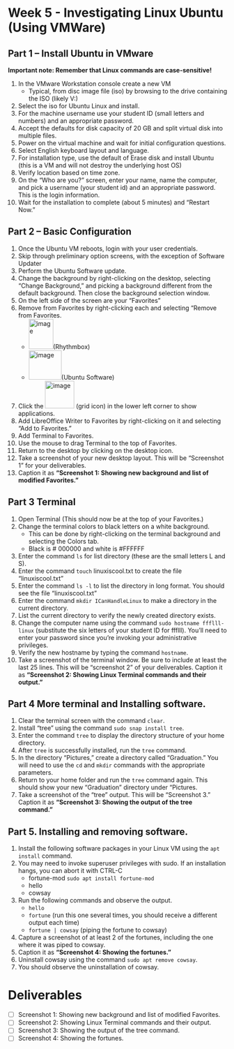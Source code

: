 # Week 5 - Investigating Linux Ubuntu (Using VMWare)
## Part 1 – Install Ubuntu in VMware
**Important note: Remember that Linux commands are case-sensitive!**

1. In the VMware Workstation console create a new VM
   - Typical, from disc image file (iso) by browsing to the drive containing the ISO (likely V:)
2. Select the iso for Ubuntu Linux and install.
3. For the machine username use your student ID (small letters and numbers) and an appropriate password.
4. Accept the defaults for disk capacity of 20 GB and split virtual disk into multiple files.
5. Power on the virtual machine and wait for initial configuration questions.
6. Select English keyboard layout and language.
7. For installation type, use the default of Erase disk and install Ubuntu (this is a VM and will not destroy the underlying host OS)
8. Verify location based on time zone.
9. On the “Who are you?” screen, enter your name, name the computer, and pick a username (your student id) and an appropriate password. This is the login information.
10. Wait for the installation to complete (about 5 minutes) and “Restart Now.”
    
## Part 2 – Basic Configuration
1. Once the Ubuntu VM reboots, login with your user credentials.
2. Skip through preliminary option screens, with the exception of Software Updater
3. Perform the Ubuntu Software update.
4. Change the background by right-clicking on the desktop, selecting “Change Background,” and picking a background different from the default background. Then close the background selection window.
5. On the left side of the screen are your “Favorites”
6. Remove from Favorites by right-clicking each and selecting “Remove from Favorites.
   - <img width="56" height="69" alt="image" src="https://github.com/user-attachments/assets/72098071-1569-41ea-94d2-a04001cf1c89" />(Rhythmbox)
   - <img width="75" height="67" alt="image" src="https://github.com/user-attachments/assets/a3b3e22f-8e7a-4cb9-88f0-a45b21130dae" />(Ubuntu Software) 
8. Click the <img width="67" height="63" alt="image" src="https://github.com/user-attachments/assets/56013f78-3358-45c5-bd53-f3de57949a17" /> (grid icon) in the lower left corner to show applications.
9. Add LibreOffice Writer to Favorites by right-clicking on it and selecting “Add to Favorites.”
10. Add Terminal to Favorites.
11. Use the mouse to drag Terminal to the top of Favorites.
12. Return to the desktop by clicking on the desktop icon.
13. Take a screenshot of your new desktop layout. This will be “Screenshot 1” for your deliverables.
14. Caption it as **“Screenshot 1: Showing new background and list of modified Favorites.”**
    
## Part 3 Terminal
1. Open Terminal (This should now be at the top of your Favorites.)
2. Change the terminal colors to black letters on a white background.
   - This can be done by right-clicking on the terminal background and selecting the Colors tab.
   - Black is # 000000 and white is #FFFFFF
4. Enter the command ```ls``` for list directory (these are the small letters L and S).
5. Enter the command ```touch``` linuxiscool.txt to create the file “linuxiscool.txt”
6. Enter the command ```ls -l``` to list the directory in long format. You should see the file “linuxiscool.txt”
7. Enter the command ```mkdir ICanHandleLinux``` to make a directory in the current directory.
8. List the current directory to verify the newly created directory exists.
9. Change the computer name using the command ```sudo hostname ffflll-linux``` (substitute the six letters of your student ID for ffflll). You’ll need to enter your password since you’re invoking your administrative privileges.
10. Verify the new hostname by typing the command ```hostname```.
11. Take a screenshot of the terminal window. Be sure to include at least the last 25 lines. This will be “screenshot 2” of your deliverables. Caption it as **“Screenshot 2: Showing Linux Terminal commands and their output.”**
    
## Part 4 More terminal and Installing software.
1. Clear the terminal screen with the command ```clear```.
2. Install “tree” using the command ```sudo snap install tree```.
3. Enter the command ```tree``` to display the directory structure of your home directory.
4. After ```tree``` is successfully installed, run the ```tree``` command.
5. In the directory “Pictures,” create a directory called “Graduation.” You will need to use the ```cd``` and ```mkdir``` commands with the appropriate parameters.
6. Return to your home folder and run the ```tree``` command again. This should show your new “Graduation” directory under “Pictures.
7. Take a screenshot of the “tree” output. This will be “Screenshot 3.” Caption it as **“Screenshot 3: Showing the output of the tree command.”**
   
## Part 5. Installing and removing software.
1. Install the following software packages in your Linux VM using the ```apt install``` command.
2. You may need to invoke superuser privileges with sudo. If an installation hangs, you can abort it with CTRL-C
   - fortune-mod ```sudo apt install fortune-mod```
   - hello
   - cowsay
3. Run the following commands and observe the output.
   - ```hello```
   - ```fortune``` (run this one several times, you should receive a different output each time)
   - ```fortune | cowsay``` (piping the fortune to cowsay)
4. Capture a screenshot of at least 2 of the fortunes, including the one where it was piped to cowsay.
5. Caption it as **“Screenshot 4: Showing the fortunes.”**
6. Uninstall cowsay using the command ```sudo apt remove cowsay```.
7. You should observe the uninstallation of cowsay.
   
# Deliverables
- [ ] Screenshot 1: Showing new background and list of modified Favorites.
- [ ] Screenshot 2: Showing Linux Terminal commands and their output.
- [ ] Screenshot 3: Showing the output of the tree command.
- [ ] Screenshot 4: Showing the fortunes.
